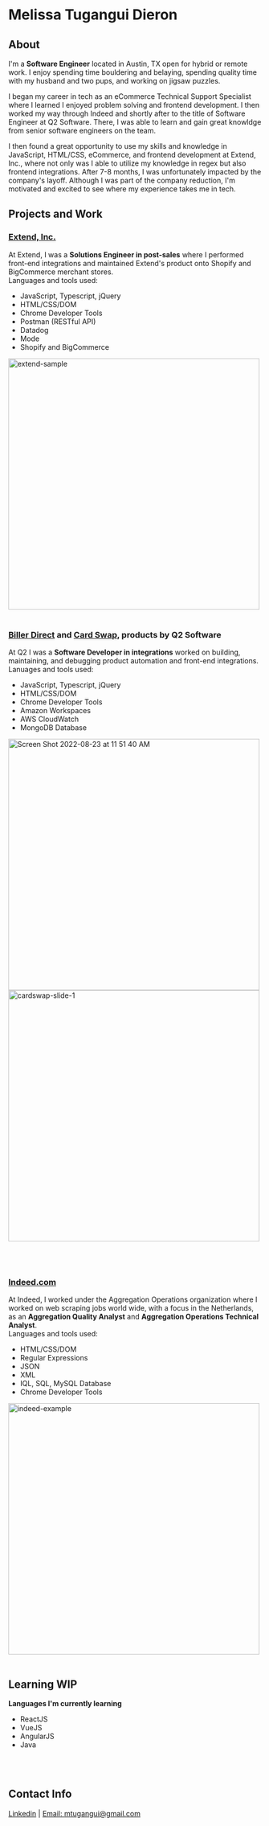# Melissa Tugangui Dieron

## About

I'm a **Software Engineer** located in Austin, TX open for hybrid or remote work. I enjoy spending time bouldering and belaying, spending quality time with my husband and two pups, and working on jigsaw puzzles.

I began my career in tech as an eCommerce Technical Support Specialist where I learned I enjoyed problem solving and frontend development. I then worked my way through Indeed and shortly after to the title of Software Engineer at Q2 Software. There, I was able to learn and gain great knowldge from senior software engineers on the team.

I then found a great opportunity to use my skills and knowledge in JavaScript, HTML/CSS, eCommerce, and frontend development at Extend, Inc., where not only was I able to utilize my knowledge in regex but also frontend integrations. After 7-8 months, I was unfortunately impacted by the company's layoff. Although I was part of the company reduction, I'm motivated and excited to see where my experience takes me in tech.

## Projects and Work

### [Extend, Inc.](https://www.extend.com/)

At Extend, I was a **Solutions Engineer in post-sales** where I performed front-end integrations and maintained Extend's product onto Shopify and BigCommerce merchant stores.
<br>
Languages and tools used:
- JavaScript, Typescript, jQuery
- HTML/CSS/DOM
- Chrome Developer Tools
- Postman (RESTful API)
- Datadog
- Mode
- Shopify and BigCommerce

<img width="500" alt="extend-sample" src="https://user-images.githubusercontent.com/36901738/186239624-89f0fa0c-1153-4aa3-99dc-4e7ca46bffde.gif">

<br>
<br>

### [Biller Direct](https://biller-direct.q2open.io/) and [Card Swap](https://www.q2.com/product/cardswap), products by Q2 Software

At Q2 I was a **Software Developer in integrations** worked on building, maintaining, and debugging product automation and front-end integrations.
<br>
Lanuages and tools used:
- JavaScript, Typescript, jQuery
- HTML/CSS/DOM
- Chrome Developer Tools
- Amazon Workspaces
- AWS CloudWatch
- MongoDB Database

<img width="500" alt="Screen Shot 2022-08-23 at 11 51 40 AM" src="https://user-images.githubusercontent.com/36901738/186236098-f2ead604-f2e7-46c9-bde7-9c60a368108f.png"><img width="500" alt="cardswap-slide-1" src="https://user-images.githubusercontent.com/36901738/186236742-fbce165c-1c73-4ac2-bb78-5b73e1251e73.gif">

<br>
<br>

### [Indeed.com](https://www.indeed.com/)

At Indeed, I worked under the Aggregation Operations organization where I worked on web scraping jobs world wide, with a focus in the Netherlands, as an **Aggregation Quality Analyst** and **Aggregation Operations Technical Analyst**.
<br>
Languages and tools used:
- HTML/CSS/DOM
- Regular Expressions
- JSON
- XML
- IQL, SQL, MySQL Database
- Chrome Developer Tools

<img width="500" alt="indeed-example" src="https://user-images.githubusercontent.com/36901738/186247766-b3764e15-def9-489b-8063-85aa07f36ddf.png">

<br>
<br>

## Learning WIP
**Languages I'm currently learning**
- ReactJS
- VueJS
- AngularJS
- Java

<br>
<br>

## Contact Info

[Linkedin](https://www.linkedin.com/in/melissatugangui/) | <a href="mtugangui@gmail.com">Email: mtugangui@gmail.com</a>

